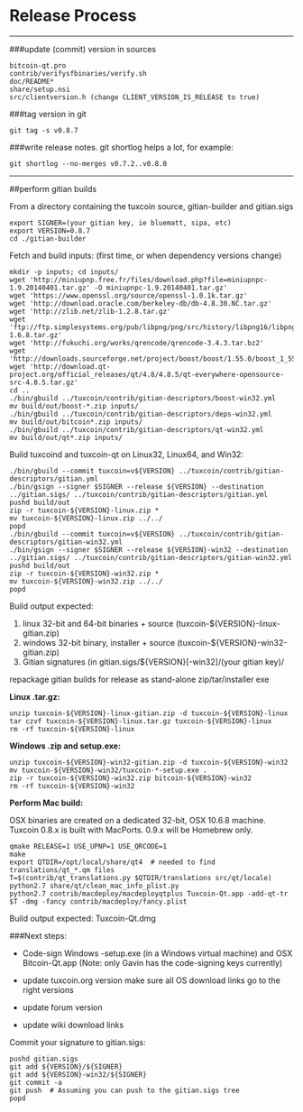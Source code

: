 Release Process
====================

* * *

###update (commit) version in sources


	bitcoin-qt.pro
	contrib/verifysfbinaries/verify.sh
	doc/README*
	share/setup.nsi
	src/clientversion.h (change CLIENT_VERSION_IS_RELEASE to true)

###tag version in git

	git tag -s v0.8.7

###write release notes. git shortlog helps a lot, for example:

	git shortlog --no-merges v0.7.2..v0.8.0

* * *

##perform gitian builds

 From a directory containing the tuxcoin source, gitian-builder and gitian.sigs
  
	export SIGNER=(your gitian key, ie bluematt, sipa, etc)
	export VERSION=0.8.7
	cd ./gitian-builder

 Fetch and build inputs: (first time, or when dependency versions change)

	mkdir -p inputs; cd inputs/
	wget 'http://miniupnp.free.fr/files/download.php?file=miniupnpc-1.9.20140401.tar.gz' -O miniupnpc-1.9.20140401.tar.gz'
	wget 'https://www.openssl.org/source/openssl-1.0.1k.tar.gz'
	wget 'http://download.oracle.com/berkeley-db/db-4.8.30.NC.tar.gz'
	wget 'http://zlib.net/zlib-1.2.8.tar.gz'
	wget 'ftp://ftp.simplesystems.org/pub/libpng/png/src/history/libpng16/libpng-1.6.8.tar.gz'
	wget 'http://fukuchi.org/works/qrencode/qrencode-3.4.3.tar.bz2'
	wget 'http://downloads.sourceforge.net/project/boost/boost/1.55.0/boost_1_55_0.tar.bz2'
	wget 'http://download.qt-project.org/official_releases/qt/4.8/4.8.5/qt-everywhere-opensource-src-4.8.5.tar.gz'
	cd ..
	./bin/gbuild ../tuxcoin/contrib/gitian-descriptors/boost-win32.yml
	mv build/out/boost-*.zip inputs/
	./bin/gbuild ../tuxcoin/contrib/gitian-descriptors/deps-win32.yml
	mv build/out/bitcoin*.zip inputs/
	./bin/gbuild ../tuxcoin/contrib/gitian-descriptors/qt-win32.yml
	mv build/out/qt*.zip inputs/

 Build tuxcoind and tuxcoin-qt on Linux32, Linux64, and Win32:
  
	./bin/gbuild --commit tuxcoin=v${VERSION} ../tuxcoin/contrib/gitian-descriptors/gitian.yml
	./bin/gsign --signer $SIGNER --release ${VERSION} --destination ../gitian.sigs/ ../tuxcoin/contrib/gitian-descriptors/gitian.yml
	pushd build/out
	zip -r tuxcoin-${VERSION}-linux.zip *
	mv tuxcoin-${VERSION}-linux.zip ../../
	popd
	./bin/gbuild --commit tuxcoin=v${VERSION} ../tuxcoin/contrib/gitian-descriptors/gitian-win32.yml
	./bin/gsign --signer $SIGNER --release ${VERSION}-win32 --destination ../gitian.sigs/ ../tuxcoin/contrib/gitian-descriptors/gitian-win32.yml
	pushd build/out
	zip -r tuxcoin-${VERSION}-win32.zip *
	mv tuxcoin-${VERSION}-win32.zip ../../
	popd

  Build output expected:

  1. linux 32-bit and 64-bit binaries + source (tuxcoin-${VERSION}-linux-gitian.zip)
  2. windows 32-bit binary, installer + source (tuxcoin-${VERSION}-win32-gitian.zip)
  3. Gitian signatures (in gitian.sigs/${VERSION}[-win32]/(your gitian key)/

repackage gitian builds for release as stand-alone zip/tar/installer exe

**Linux .tar.gz:**

	unzip tuxcoin-${VERSION}-linux-gitian.zip -d tuxcoin-${VERSION}-linux
	tar czvf tuxcoin-${VERSION}-linux.tar.gz tuxcoin-${VERSION}-linux
	rm -rf tuxcoin-${VERSION}-linux

**Windows .zip and setup.exe:**

	unzip tuxcoin-${VERSION}-win32-gitian.zip -d tuxcoin-${VERSION}-win32
	mv tuxcoin-${VERSION}-win32/tuxcoin-*-setup.exe .
	zip -r tuxcoin-${VERSION}-win32.zip bitcoin-${VERSION}-win32
	rm -rf tuxcoin-${VERSION}-win32

**Perform Mac build:**

  OSX binaries are created on a dedicated 32-bit, OSX 10.6.8 machine.
  Tuxcoin 0.8.x is built with MacPorts.  0.9.x will be Homebrew only.

	qmake RELEASE=1 USE_UPNP=1 USE_QRCODE=1
	make
	export QTDIR=/opt/local/share/qt4  # needed to find translations/qt_*.qm files
	T=$(contrib/qt_translations.py $QTDIR/translations src/qt/locale)
	python2.7 share/qt/clean_mac_info_plist.py
	python2.7 contrib/macdeploy/macdeployqtplus Tuxcoin-Qt.app -add-qt-tr $T -dmg -fancy contrib/macdeploy/fancy.plist

 Build output expected: Tuxcoin-Qt.dmg

###Next steps:

* Code-sign Windows -setup.exe (in a Windows virtual machine) and
  OSX Bitcoin-Qt.app (Note: only Gavin has the code-signing keys currently)

* update tuxcoin.org version
  make sure all OS download links go to the right versions

* update forum version

* update wiki download links

Commit your signature to gitian.sigs:

	pushd gitian.sigs
	git add ${VERSION}/${SIGNER}
	git add ${VERSION}-win32/${SIGNER}
	git commit -a
	git push  # Assuming you can push to the gitian.sigs tree
	popd

